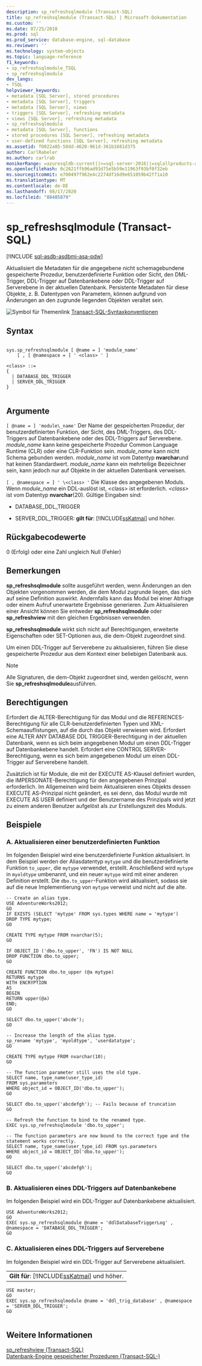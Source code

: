 ```yaml
---
description: sp_refreshsqlmodule (Transact-SQL)
title: sp_refreshsqlmodule (Transact-SQL) | Microsoft-Dokumentation
ms.custom: ''
ms.date: 07/25/2018
ms.prod: sql
ms.prod_service: database-engine, sql-database
ms.reviewer: ''
ms.technology: system-objects
ms.topic: language-reference
f1_keywords:
- sp_refreshsqlmodule_TSQL
- sp_refreshsqlmodule
dev_langs:
- TSQL
helpviewer_keywords:
- metadata [SQL Server], stored procedures
- metadata [SQL Server], triggers
- metadata [SQL Server], views
- triggers [SQL Server], refreshing metadata
- views [SQL Server], refreshing metadata
- sp_refreshsqlmodule
- metadata [SQL Server], functions
- stored procedures [SQL Server], refreshing metadata
- user-defined functions [SQL Server], refreshing metadata
ms.assetid: f0022a05-50dd-4620-961d-361b1681d375
author: CarlRabeler
ms.author: carlrab
monikerRange: =azuresqldb-current||>=sql-server-2016||=sqlallproducts-allversions||>=sql-server-linux-2017||=azuresqldb-mi-current
ms.openlocfilehash: 0c2621ffb96ad93d75e5b59e11963f93bf0f32eb
ms.sourcegitcommit: e700497f962e4c2274df16d9e651059b42ff1a10
ms.translationtype: MT
ms.contentlocale: de-DE
ms.lasthandoff: 08/17/2020
ms.locfileid: "88485879"
---
```

# <a name="sp_refreshsqlmodule-transact-sql"></a>sp_refreshsqlmodule (Transact-SQL)
[!INCLUDE [sql-asdb-asdbmi-asa-pdw](../../includes/applies-to-version/sql-asdb-asdbmi-asa.md)]

  Aktualisiert die Metadaten für die angegebene nicht schemagebundene gespeicherte Prozedur, benutzerdefinierte Funktion oder Sicht, den DML-Trigger, DDL-Trigger auf Datenbankebene oder DDL-Trigger auf Serverebene in der aktuellen Datenbank. Persistente Metadaten für diese Objekte, z. B. Datentypen von Parametern, können aufgrund von Änderungen an den zugrunde liegenden Objekten veraltet sein.
  
 ![Symbol für Themenlink](../../database-engine/configure-windows/media/topic-link.gif "Symbol für Themenlink") [Transact-SQL-Syntaxkonventionen](../../t-sql/language-elements/transact-sql-syntax-conventions-transact-sql.md)  
  
## <a name="syntax"></a>Syntax  
  
```  
  
sys.sp_refreshsqlmodule [ @name = ] 'module_name'   
    [ , [ @namespace = ] ' <class> ' ]  
  
<class> ::=  
{  
  | DATABASE_DDL_TRIGGER  
  | SERVER_DDL_TRIGGER  
}  
  
```  
  
## <a name="arguments"></a>Argumente  
`[ @name = ] 'module\_name'` Der Name der gespeicherten Prozedur, der benutzerdefinierten Funktion, der Sicht, des DML-Triggers, des DDL-Triggers auf Datenbankebene oder des DDL-Triggers auf Serverebene. *module_name* kann keine gespeicherte Prozedur Common Language Runtime (CLR) oder eine CLR-Funktion sein. *module_name* kann nicht Schema gebunden werden. *module_name* ist vom Datentyp **nvarchar**und hat keinen Standardwert. *module_name* kann ein mehrteilige Bezeichner sein, kann jedoch nur auf Objekte in der aktuellen Datenbank verweisen.  
  
`[ , @namespace = ] ' \<class> '` Die Klasse des angegebenen Moduls. Wenn *module_name* ein DDL-auslöst ist, \<class> ist erforderlich. *\<class>* ist vom Datentyp **nvarchar**(20). Gültige Eingaben sind:  

* DATABASE_DDL_TRIGGER

* SERVER_DDL_TRIGGER: **gilt für**: [!INCLUDE[ssKatmai](../../includes/sskatmai-md.md)] und höher.

## <a name="return-code-values"></a>Rückgabecodewerte  
 0 (Erfolg) oder eine Zahl ungleich Null (Fehler)  
  
## <a name="remarks"></a>Bemerkungen  
 **sp_refreshsqlmodule** sollte ausgeführt werden, wenn Änderungen an den Objekten vorgenommen werden, die dem Modul zugrunde liegen, das sich auf seine Definition auswirkt. Andernfalls kann das Modul bei einer Abfrage oder einem Aufruf unerwartete Ergebnisse generieren. Zum Aktualisieren einer Ansicht können Sie entweder **sp_refreshsqlmodule** oder **sp_refreshview** mit den gleichen Ergebnissen verwenden.  
  
 **sp_refreshsqlmodule** wirkt sich nicht auf Berechtigungen, erweiterte Eigenschaften oder SET-Optionen aus, die dem-Objekt zugeordnet sind.  
  
 Um einen DDL-Trigger auf Serverebene zu aktualisieren, führen Sie diese gespeicherte Prozedur aus dem Kontext einer beliebigen Datenbank aus.  
  
> [!NOTE]  
>  Alle Signaturen, die dem-Objekt zugeordnet sind, werden gelöscht, wenn Sie **sp_refreshsqlmodule**ausführen.  
  
## <a name="permissions"></a>Berechtigungen  
 Erfordert die ALTER-Berechtigung für das Modul und die REFERENCES-Berechtigung für alle CLR-benutzerdefinierten Typen und XML-Schemaauflistungen, auf die durch das Objekt verwiesen wird. Erfordert eine ALTER ANY DATABASE DDL TRIGGER-Berechtigung in der aktuellen Datenbank, wenn es sich beim angegebenen Modul um einen DDL-Trigger auf Datenbankebene handelt. Erfordert eine CONTROL SERVER-Berechtigung, wenn es sich beim angegebenen Modul um einen DDL-Trigger auf Serverebene handelt.  
  
 Zusätzlich ist für Module, die mit der EXECUTE AS-Klausel definiert wurden, die IMPERSONATE-Berechtigung für den angegebenen Prinzipal erforderlich. Im Allgemeinen wird beim Aktualisieren eines Objekts dessen EXECUTE AS-Prinzipal nicht geändert, es sei denn, das Modul wurde mit EXECUTE AS USER definiert und der Benutzername des Prinzipals wird jetzt zu einem anderen Benutzer aufgelöst als zur Erstellungszeit des Moduls.  
  
## <a name="examples"></a>Beispiele  
  
### <a name="a-refreshing-a-user-defined-function"></a>A. Aktualisieren einer benutzerdefinierten Funktion  
 Im folgenden Beispiel wird eine benutzerdefinierte Funktion aktualisiert. In dem Beispiel werden der Aliasdatentyp `mytype` und die benutzerdefinierte Funktion `to_upper`, die `mytype` verwendet, erstellt. Anschließend wird `mytype` in `myoldtype` umbenannt, und ein neuer `mytype` wird mit einer anderen Definition erstellt. Die `dbo.to_upper`-Funktion wird aktualisiert, sodass sie auf die neue Implementierung von `mytype` verweist und nicht auf die alte.  
  
```  
-- Create an alias type.  
USE AdventureWorks2012;  
GO  
IF EXISTS (SELECT 'mytype' FROM sys.types WHERE name = 'mytype')  
DROP TYPE mytype;  
GO  
  
CREATE TYPE mytype FROM nvarchar(5);  
GO  
  
IF OBJECT_ID ('dbo.to_upper', 'FN') IS NOT NULL  
DROP FUNCTION dbo.to_upper;  
GO  
  
CREATE FUNCTION dbo.to_upper (@a mytype)  
RETURNS mytype  
WITH ENCRYPTION  
AS  
BEGIN  
RETURN upper(@a)  
END;  
GO  
  
SELECT dbo.to_upper('abcde');  
GO  
  
-- Increase the length of the alias type.  
sp_rename 'mytype', 'myoldtype', 'userdatatype';  
GO  
  
CREATE TYPE mytype FROM nvarchar(10);  
GO  
  
-- The function parameter still uses the old type.  
SELECT name, type_name(user_type_id)   
FROM sys.parameters   
WHERE object_id = OBJECT_ID('dbo.to_upper');  
GO  
  
SELECT dbo.to_upper('abcdefgh'); -- Fails because of truncation  
GO  
  
-- Refresh the function to bind to the renamed type.  
EXEC sys.sp_refreshsqlmodule 'dbo.to_upper';  
  
-- The function parameters are now bound to the correct type and the statement works correctly.  
SELECT name, type_name(user_type_id) FROM sys.parameters  
WHERE object_id = OBJECT_ID('dbo.to_upper');  
GO  
  
SELECT dbo.to_upper('abcdefgh');  
GO  
```  
  
### <a name="b-refreshing-a-database-level-ddl-trigger"></a>B. Aktualisieren eines DDL-Triggers auf Datenbankebene  
 Im folgenden Beispiel wird ein DDL-Trigger auf Datenbankebene aktualisiert.  
  
```  
USE AdventureWorks2012;  
GO  
EXEC sys.sp_refreshsqlmodule @name = 'ddlDatabaseTriggerLog' , @namespace = 'DATABASE_DDL_TRIGGER';  
GO  
```  
  
### <a name="c-refreshing-a-server-level-ddl-trigger"></a>C. Aktualisieren eines DDL-Triggers auf Serverebene  
 Im folgenden Beispiel wird ein DDL-Trigger auf Serverebene aktualisiert.  
  
||  
|-|  
|**Gilt für**:  [!INCLUDE[ssKatmai](../../includes/sskatmai-md.md)] und höher.|  
  
```  
USE master;  
GO  
EXEC sys.sp_refreshsqlmodule @name = 'ddl_trig_database' , @namespace = 'SERVER_DDL_TRIGGER';  
GO  
  
```  
  
## <a name="see-also"></a>Weitere Informationen  
 [sp_refreshview &#40;Transact-SQL&#41;](../../relational-databases/system-stored-procedures/sp-refreshview-transact-sql.md)   
 [Datenbank-Engine gespeicherter Prozeduren &#40;Transact-SQL-&#41;](../../relational-databases/system-stored-procedures/database-engine-stored-procedures-transact-sql.md)  
  
  
